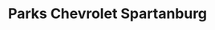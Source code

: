 ---
title: "Parks Chevrolet Spartanburg"
url: /spartanburg/parks-chevrolet-spartanburg/
shop: car
---